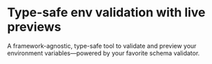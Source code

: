 # Type-safe env validation with live previews

A framework-agnostic, type-safe tool to validate and preview your environment variables—powered by your favorite schema validator.
